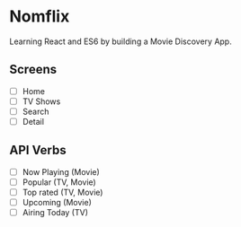 # Nomflix

Learning React and ES6 by building a Movie Discovery App.

## Screens

- [ ] Home
- [ ] TV Shows
- [ ] Search
- [ ] Detail

## API Verbs

- [ ] Now Playing (Movie)
- [ ] Popular (TV, Movie)
- [ ] Top rated (TV, Movie)
- [ ] Upcoming (Movie)
- [ ] Airing Today (TV)

